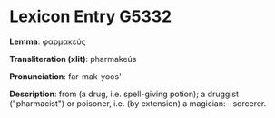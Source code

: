 # Lexicon Entry G5332

**Lemma**: φαρμακεύς

**Transliteration (xlit)**: pharmakeús

**Pronunciation**: far-mak-yoos'

**Description**:
from  (a drug, i.e. spell-giving potion); a druggist ("pharmacist") or poisoner, i.e. (by extension) a magician:--sorcerer.
